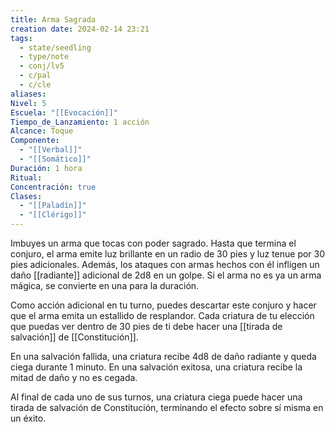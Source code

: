 ```yaml
---
title: Arma Sagrada
creation date: 2024-02-14 23:21
tags:
  - state/seedling
  - type/note
  - conj/lv5
  - c/pal
  - c/cle
aliases: 
Nivel: 5
Escuela: "[[Evocación]]"
Tiempo_de_Lanzamiento: 1 acción
Alcance: Toque
Componente:
  - "[[Verbal]]"
  - "[[Somático]]"
Duración: 1 hora
Ritual: 
Concentración: true
Clases:
  - "[[Paladín]]"
  - "[[Clérigo]]"
---
```

Imbuyes un arma que tocas con poder sagrado. Hasta que termina el conjuro, el arma emite luz brillante en un radio de 30 pies y luz tenue por 30 pies adicionales. Además, los ataques con armas hechos con él infligen un daño [[radiante]] adicional de 2d8 en un golpe. Si el arma no es ya un arma mágica, se convierte en una para la duración.

Como acción adicional en tu turno, puedes descartar este conjuro y hacer que el arma emita un estallido de resplandor. Cada criatura de tu elección que puedas ver dentro de 30 pies de ti debe hacer una [[tirada de salvación]] de [[Constitución]].

En una salvación fallida, una criatura recibe 4d8 de daño radiante y queda ciega durante 1 minuto. En una salvación exitosa, una criatura recibe la mitad de daño y no es cegada.

Al final de cada uno de sus turnos, una criatura ciega puede hacer una tirada de salvación de Constitución, terminando el efecto sobre sí misma en un éxito.
